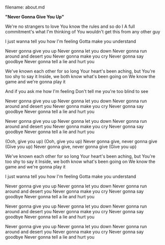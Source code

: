 filename: about.md

**"Never Gonna Give You Up"**

We're no strangers to love
You know the rules and so do I
A full commitment's what I'm thinking of
You wouldn't get this from any other guy

I just wanna tell you how I'm feeling
Gotta make you understand

Never gonna give you up
Never gonna let you down
Never gonna run around and desert you
Never gonna make you cry
Never gonna say goodbye
Never gonna tell a lie and hurt you

We've known each other for so long
Your heart's been aching, but
You're too shy to say it
Inside, we both know what's been going on
We know the game and we're gonna play it

And if you ask me how I'm feeling
Don't tell me you're too blind to see

Never gonna give you up
Never gonna let you down
Never gonna run around and desert you
Never gonna make you cry
Never gonna say goodbye
Never gonna tell a lie and hurt you

Never gonna give you up
Never gonna let you down
Never gonna run around and desert you
Never gonna make you cry
Never gonna say goodbye
Never gonna tell a lie and hurt you

(Ooh, give you up)
(Ooh, give you up)
Never gonna give, never gonna give
(Give you up)
Never gonna give, never gonna give
(Give you up)

We've known each other for so long
Your heart's been aching, but
You're too shy to say it
Inside, we both know what's been going on
We know the game and we're gonna play it

I just wanna tell you how I'm feeling
Gotta make you understand

Never gonna give you up
Never gonna let you down
Never gonna run around and desert you
Never gonna make you cry
Never gonna say goodbye
Never gonna tell a lie and hurt you

Never gonna give you up
Never gonna let you down
Never gonna run around and desert you
Never gonna make you cry
Never gonna say goodbye
Never gonna tell a lie and hurt you

Never gonna give you up
Never gonna let you down
Never gonna run around and desert you
Never gonna make you cry
Never gonna say goodbye
Never gonna tell a lie and hurt you
